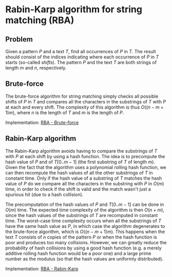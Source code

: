# Rabin-Karp algorithm for string matching (RBA)

## Problem

Given a pattern $P$ and a text $T$, find all occurrences of $P$ in $T$. The result should consist of the indices indicating where each occurrence of $P$ in $T$ starts (so-called *shifts*). The pattern $P$ and the text $T$ are both strings of length $m$ and $n$, respectively.

## Brute-force

The brute-force algorithm for string matching simply checks all possible shifts of $P$ in $T$ and compares all the characters in the substrings of $T$ with $P$ at each and every shift. The complexity of this algorithm is thus $O((n-m+1)m)$, where $n$ is the length of $T$ and $m$ is the length of $P$.

Implementation: [RBA - Brute-force](https://github.com/pl3onasm/AADS/blob/main/algorithms/string-algorithms/rabin-karp/rba-1.c)

## Rabin-Karp algorithm

The Rabin-Karp algorithm avoids having to compare the substrings of $T$ with $P$ at each shift by using a hash function. The idea is to precompute the hash value of $P$ and of $T[0..m-1]$ (the first substring of $T$ of length $m$). Given the fact that the algorithm uses a polynomial rolling hash function, we can then recompute the hash values of all the other substrings of $T$ in constant time.
Only if the hash value of a substring of $T$ matches the hash value of $P$ do we compare all the characters in the substring with $P$ in $O(m)$ time, in order to check if the shift is valid and the match wasn't just a spurious hit (due to a hash collision).

The precomputation of the hash values of $P$ and $T[0..m-1]$ can be done in $O(m)$ time. The expected time complexity of the algorithm is then $O(n+m)$, since the hash values of the substrings of $T$ are recomputed in constant time. The worst-case time complexity occurs when all the substrings of $T$ have the same hash value as $P$, in which case the algorithm degenerates to the brute-force algorithm, which is $O((n-m+1)m)$. This happens when the text $T$ consists of $n$ copies of the pattern $P$ or when the hash function is poor and produces too many collisions. However, we can greatly reduce the probability of hash collisions by using a good hash function (e.g. a merely additive rolling hash function would be a poor one) and a large prime number as the modulus (so that the hash values are uniformly distributed).

Implementation: [RBA - Rabin-Karp](https://github.com/pl3onasm/AADS/blob/main/algorithms/string-algorithms/rabin-karp/rba-2.c)
